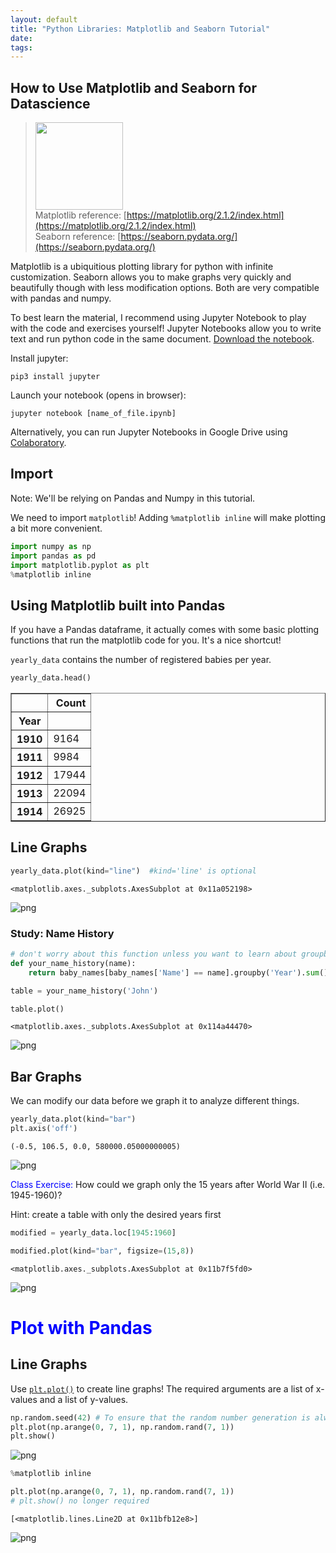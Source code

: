 ```yaml
---
layout: default
title: "Python Libraries: Matplotlib and Seaborn Tutorial"
date: 
tags: 
---
```

## How to Use Matplotlib and Seaborn for Datascience
> <img width="140" src="http://austringer.net/images/biosonar/wfall_demo.png"/><br>
> Matplotlib reference: [https://matplotlib.org/2.1.2/index.html](https://matplotlib.org/2.1.2/index.html)<br>
> Seaborn reference: [https://seaborn.pydata.org/](https://seaborn.pydata.org/)

Matplotlib is a ubiquitious plotting library for python with infinite customization. Seaborn allows you to make graphs very quickly and beautifully though with less modification options. Both are very compatible with pandas and numpy.

To best learn the material, I recommend using Jupyter Notebook to play with the code and exercises yourself! Jupyter Notebooks allow you to write text and run python code in the same document. [Download the notebook](materials/python_libraries.ipynb).

Install jupyter:
```
pip3 install jupyter
```
Launch your notebook (opens in browser):
```
jupyter notebook [name_of_file.ipynb]
```
Alternatively, you can run Jupyter Notebooks in Google Drive using [Colaboratory](https://colab.research.google.com/).

## Import
Note: We'll be relying on Pandas and Numpy in this tutorial.

We need to import `matplotlib`! Adding `%matplotlib inline` will make plotting a bit more convenient.

```python
import numpy as np
import pandas as pd
import matplotlib.pyplot as plt
%matplotlib inline
```

## Using Matplotlib built into Pandas

If you have a Pandas dataframe, it actually comes with some basic plotting functions that run the matplotlib code for you. It's a nice shortcut!

`yearly_data` contains the number of registered babies per year.


```python
yearly_data.head()
```




<div>
<style>
    .dataframe thead tr:only-child th {
        text-align: right;
    }

    .dataframe thead th {
        text-align: left;
    }

    .dataframe tbody tr th {
        vertical-align: top;
    }
</style>
<table border="1" class="dataframe">
  <thead>
    <tr style="text-align: right;">
      <th></th>
      <th>Count</th>
    </tr>
    <tr>
      <th>Year</th>
      <th></th>
    </tr>
  </thead>
  <tbody>
    <tr>
      <th>1910</th>
      <td>9164</td>
    </tr>
    <tr>
      <th>1911</th>
      <td>9984</td>
    </tr>
    <tr>
      <th>1912</th>
      <td>17944</td>
    </tr>
    <tr>
      <th>1913</th>
      <td>22094</td>
    </tr>
    <tr>
      <th>1914</th>
      <td>26925</td>
    </tr>
  </tbody>
</table>
</div>



## Line Graphs


```python
yearly_data.plot(kind="line")  #kind='line' is optional
```




    <matplotlib.axes._subplots.AxesSubplot at 0x11a052198>




![png](numpy_files/numpy_150_1.png)


### Study: Name History


```python
# don't worry about this function unless you want to learn about groupby
def your_name_history(name):
    return baby_names[baby_names['Name'] == name].groupby('Year').sum()
```


```python
table = your_name_history('John')

table.plot()
```




    <matplotlib.axes._subplots.AxesSubplot at 0x114a44470>




![png](numpy_files/numpy_153_1.png)


## Bar Graphs

We can modify our data before we graph it to analyze different things.


```python
yearly_data.plot(kind="bar")
plt.axis('off')
```




    (-0.5, 106.5, 0.0, 580000.05000000005)




![png](numpy_files/numpy_155_1.png)


<font color="blue">Class Exercise:</font> How could we graph only the 15 years after World War II (i.e. 1945-1960)?

Hint: create a table with only the desired years first


```python
modified = yearly_data.loc[1945:1960]

modified.plot(kind="bar", figsize=(15,8))
```




    <matplotlib.axes._subplots.AxesSubplot at 0x11b7f5fd0>




![png](numpy_files/numpy_157_1.png)


# <font id="2.5" color="blue">Plot with Pandas</font>

## Line Graphs
Use [`plt.plot()`](https://matplotlib.org/api/_as_gen/matplotlib.pyplot.plot.html) to create line graphs! The required arguments are a list of x-values and a list of y-values.


```python
np.random.seed(42) # To ensure that the random number generation is always the same
plt.plot(np.arange(0, 7, 1), np.random.rand(7, 1))
plt.show()
```


![png](numpy_files/numpy_160_0.png)



```python
%matplotlib inline

plt.plot(np.arange(0, 7, 1), np.random.rand(7, 1))
# plt.show() no longer required
```




    [<matplotlib.lines.Line2D at 0x11bfb12e8>]




![png](numpy_files/numpy_161_1.png)

<!--
## Histograms
_@author previous sections: Carlo Cruz-Albrecht_<br>
_@author this section and below: Jun Seo Park_

To explore other types of charts, let's load in a built-in dataset from Seaborn and first take a quick peek:


```python
tips = sns.load_dataset('tips')
tips.head()
```




<div>
<style>
    .dataframe thead tr:only-child th {
        text-align: right;
    }

    .dataframe thead th {
        text-align: left;
    }

    .dataframe tbody tr th {
        vertical-align: top;
    }
</style>
<table border="1" class="dataframe">
  <thead>
    <tr style="text-align: right;">
      <th></th>
      <th>total_bill</th>
      <th>tip</th>
      <th>sex</th>
      <th>smoker</th>
      <th>day</th>
      <th>time</th>
      <th>size</th>
    </tr>
  </thead>
  <tbody>
    <tr>
      <th>0</th>
      <td>16.99</td>
      <td>1.01</td>
      <td>Female</td>
      <td>No</td>
      <td>Sun</td>
      <td>Dinner</td>
      <td>2</td>
    </tr>
    <tr>
      <th>1</th>
      <td>10.34</td>
      <td>1.66</td>
      <td>Male</td>
      <td>No</td>
      <td>Sun</td>
      <td>Dinner</td>
      <td>3</td>
    </tr>
    <tr>
      <th>2</th>
      <td>21.01</td>
      <td>3.50</td>
      <td>Male</td>
      <td>No</td>
      <td>Sun</td>
      <td>Dinner</td>
      <td>3</td>
    </tr>
    <tr>
      <th>3</th>
      <td>23.68</td>
      <td>3.31</td>
      <td>Male</td>
      <td>No</td>
      <td>Sun</td>
      <td>Dinner</td>
      <td>2</td>
    </tr>
    <tr>
      <th>4</th>
      <td>24.59</td>
      <td>3.61</td>
      <td>Female</td>
      <td>No</td>
      <td>Sun</td>
      <td>Dinner</td>
      <td>4</td>
    </tr>
  </tbody>
</table>
</div>



Histograms can be plotted in matplotlib using [`plt.hist()`](https://matplotlib.org/api/_as_gen/matplotlib.pyplot.hist.html).
This will take one required argument of the x-axis variable.


```python
plt.hist(tips['total_bill'])
```




    (array([  7.,  42.,  68.,  51.,  31.,  19.,  12.,   7.,   3.,   4.]),
     array([  3.07 ,   7.844,  12.618,  17.392,  22.166,  26.94 ,  31.714,
             36.488,  41.262,  46.036,  50.81 ]),
     <a list of 10 Patch objects>)




![png](numpy_files/numpy_165_1.png)


## Scatterplots
Scatterplots can be made using [`plt.scatter()`](https://matplotlib.org/api/_as_gen/matplotlib.pyplot.scatter.html). It takes in two arguments: x-values and y-values.


```python
plt.scatter(tips['total_bill'], tips['tip'])
```




    <matplotlib.collections.PathCollection at 0x11beb8390>




![png](numpy_files/numpy_167_1.png)



```python
plt.scatter(tips['total_bill'], tips['tip'])
plt.xlabel('Total Bill')
plt.ylabel('Tip Amount')
plt.title('Total Bill vs Tip Amount')
```




    <matplotlib.text.Text at 0x11bed28d0>




![png](numpy_files/numpy_168_1.png)



```python
plt.figure(figsize=(15, 10)) # Increase the size of the returned plot

# Points with smoker == 'yes'
plt.scatter(x=tips.loc[tips['smoker'] == 'Yes', 'total_bill'], 
            y=tips.loc[tips['smoker'] == 'Yes', 'tip'],
            label='Smoker', alpha=0.6)

# Points with smoker == 'no'
plt.scatter(x=tips.loc[tips['smoker'] == 'No', 'total_bill'], 
            y=tips.loc[tips['smoker'] == 'No', 'tip'],
            label='Non-Smoker', alpha=0.6)

plt.xlabel('Total Bill')
plt.ylabel('Tip Amount')
plt.title('Total Bill vs Tip Amount (by Smoking Habits)')
plt.legend()
```




    <matplotlib.legend.Legend at 0x11d5f2f28>




![png](numpy_files/numpy_169_1.png)


## Exercises in Matplotlib
We'll do the exercises using a famous dataset: [the iris dataset](https://archive.ics.uci.edu/ml/datasets/iris).
First, let's load it in and take a look:


```python
iris = sns.load_dataset('iris')
iris.head()
```




<div>
<style>
    .dataframe thead tr:only-child th {
        text-align: right;
    }

    .dataframe thead th {
        text-align: left;
    }

    .dataframe tbody tr th {
        vertical-align: top;
    }
</style>
<table border="1" class="dataframe">
  <thead>
    <tr style="text-align: right;">
      <th></th>
      <th>sepal_length</th>
      <th>sepal_width</th>
      <th>petal_length</th>
      <th>petal_width</th>
      <th>species</th>
    </tr>
  </thead>
  <tbody>
    <tr>
      <th>0</th>
      <td>5.1</td>
      <td>3.5</td>
      <td>1.4</td>
      <td>0.2</td>
      <td>setosa</td>
    </tr>
    <tr>
      <th>1</th>
      <td>4.9</td>
      <td>3.0</td>
      <td>1.4</td>
      <td>0.2</td>
      <td>setosa</td>
    </tr>
    <tr>
      <th>2</th>
      <td>4.7</td>
      <td>3.2</td>
      <td>1.3</td>
      <td>0.2</td>
      <td>setosa</td>
    </tr>
    <tr>
      <th>3</th>
      <td>4.6</td>
      <td>3.1</td>
      <td>1.5</td>
      <td>0.2</td>
      <td>setosa</td>
    </tr>
    <tr>
      <th>4</th>
      <td>5.0</td>
      <td>3.6</td>
      <td>1.4</td>
      <td>0.2</td>
      <td>setosa</td>
    </tr>
  </tbody>
</table>
</div>



![alt text](https://www.wpclipart.com/plants/diagrams/plant_parts/petal_sepal_label.png)

Let's also take a look at the different species:


```python
iris['species'].unique()
```




    array(['setosa', 'versicolor', 'virginica'], dtype=object)



<font color="blue">Exercise:</font> Create a basic scatterplot of the petal lengths versus the petal widths. Label your axes (use the documentation linked above to make them meaningful)!


```python
plt.scatter(iris['petal_length'], iris['petal_width'])
```




    <matplotlib.collections.PathCollection at 0x11d68d0b8>




![png](numpy_files/numpy_175_1.png)


<font color="blue">Exercise:</font> This time, create the same scatterplot, but assign a different color for each flower species.


```python
plt.scatter(x=iris.loc[iris['species'] == 'setosa', 'petal_length'],
            y=iris.loc[iris['species'] == 'setosa', 'petal_width'],
            label='setosa')
plt.scatter(x=iris.loc[iris['species'] == 'versicolor', 'petal_length'],
            y=iris.loc[iris['species'] == 'versicolor', 'petal_width'],
            label='versicolor')
plt.scatter(x=iris.loc[iris['species'] == 'virginica', 'petal_length'],
            y=iris.loc[iris['species'] == 'virginica', 'petal_width'],
            label='virginica')
plt.legend();
```


![png](numpy_files/numpy_177_0.png)



```python
def plot_by_species(species, x, y):
    plt.scatter(x=iris.loc[iris['species'] == species, x],
             y=iris.loc[iris['species'] == species, y],
             label=species)

for species in iris['species'].unique():
    plot_by_species(species, 'sepal_length', 'sepal_width')

plt.xlabel('Sepal Length (cm)')
plt.ylabel('Sepal Width (cm)')
plt.title('Sepal Length vs Sepal Width (by Species)')
plt.legend()
```




    <matplotlib.legend.Legend at 0x11d624cf8>




![png](numpy_files/numpy_178_1.png)


# <font id="4" color="blue"> Seaborn</font>

## Histogram
Back to the tips dataset to explore seaborn! First off is seaborn's take on the histogram, [`sns.distplot()`](https://seaborn.pydata.org/generated/seaborn.distplot.html#seaborn.distplot). By default, it shows a relative distribution and overlays a *kernel density estimator*; if you would like seaborn to just show a plain histogram, you can add the argument `kde=False`.


```python
sns.set()

plt.figure(figsize=(15, 10))
plt.subplot(1, 2, 1)
sns.distplot(tips['total_bill'])

plt.subplot(1, 2, 2)
sns.distplot(tips['total_bill'], kde=False)
```




    <matplotlib.axes._subplots.AxesSubplot at 0x1227d54e0>




![png](numpy_files/numpy_181_1.png)


## Scatterplot
To create a scatterplot using seaborn, you can use [`sns.lmplot()`](https://seaborn.pydata.org/generated/seaborn.lmplot.html#seaborn.lmplot). It'll take x-values and y-values, and overlay a least-squares regression line and standard deviation

Note: You can use pandas indexing, but check out the fancy ability to refer to columns by their names instead.


```python
sns.lmplot(x='total_bill', y='tip', data=tips)
```




    <seaborn.axisgrid.FacetGrid at 0x11bf87cc0>




![png](numpy_files/numpy_183_1.png)


Let's do that same plot from earlier, where we faceted by smoker. It's a lot easier in seaborn, since we only need to pass in an additional argument of `hue`:


```python
sns.lmplot(x='total_bill', y='tip', hue='smoker', data=tips)
```




    <seaborn.axisgrid.FacetGrid at 0x1229b72b0>




![png](numpy_files/numpy_185_1.png)


Cool. Do smokers' and non-smokers' generosities differ by day of the week? Let's try out the `row` and `col` (column) arguments:


```python
sns.lmplot(x='total_bill', y='tip', row='time', col='smoker', data=tips)
```




    <seaborn.axisgrid.FacetGrid at 0x12296dfd0>




![png](numpy_files/numpy_187_1.png)


## Seaborn Exercises
<font color="blue">Exercise:</font> Your turn! Create a histogram of the petal widths in the `iris` dataset.


```python
sns.distplot(iris['petal_width'], bins=np.linspace(0, 3, 20))
```




    <matplotlib.axes._subplots.AxesSubplot at 0x122c63b00>




![png](numpy_files/numpy_189_1.png)


<font color="blue">Exercise:</font> Now try to create a scatterplot of petal lengths versus petal widths, and color the points based on the species of flowers. Feel free to turn off the regression line using `fit_reg=False`.


```python
sns.lmplot(x='petal_length', y='petal_width', hue='species', data=iris, fit_reg=False)
```




    <seaborn.axisgrid.FacetGrid at 0x1231cc4e0>




![png](numpy_files/numpy_191_1.png)-->